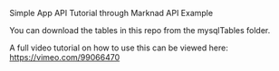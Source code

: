 Simple App API Tutorial through Marknad API Example

You can download the tables in this repo from the mysqlTables folder.

A full video tutorial on how to use this can be viewed here:
https://vimeo.com/99066470
